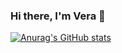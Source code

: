 ### Hi there, I'm Vera 👋

[![Anurag's GitHub stats](https://github-readme-stats.vercel.app/api?username=vera-ho&count_private=true&show_icons=true&theme=tokyonight&hide_title=true)](https://github.com/anuraghazra/github-readme-stats)

<!--
**vh71886/vh71886** is a ✨ _special_ ✨ repository because its `README.md` (this file) appears on your GitHub profile.

Here are some ideas to get you started:

- 🔭 I’m currently working on ...
- 🌱 I’m currently learning ...
- 👯 I’m looking to collaborate on ...
- 🤔 I’m looking for help with ...
- 💬 Ask me about ...
- 📫 How to reach me: ...
- 😄 Pronouns: ...
- ⚡ Fun fact: ...
-->
